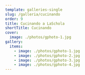 ```yaml
---
template: galleries-single
slug: /galleria/cucinando
order: 9
title: Cucinando a LaSchola
shortTitle: Cucinando
cover:
  image: ./photos/gphoto-1.jpg
gallery:
  items:
    - image: ./photos/gphoto-1.jpg
    - image: ./photos/gphoto-2.jpg
    - image: ./photos/gphoto-3.jpg
    - image: ./photos/gphoto-4.jpg
---
```

